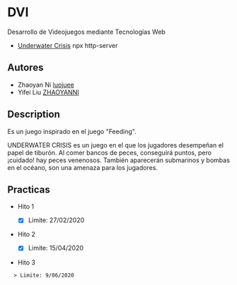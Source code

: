 # DVI
Desarrollo de Videojuegos mediante Tecnologías Web
* [Underwater Crisis](https://luojuee.github.io/DVIproyecto/)
npx http-server

## Autores
* Zhaoyan Ni [luojuee](https://github.com/luojuee)
* Yifei Liu [ZHAOYANNI](https://github.com/ZHAOYANNI)

## Description
  Es un juego inspirado en el juego "Feeding".

  UNDERWATER CRISIS es un juego en el que los jugadores desempeñan el papel de tiburón.
  Al comer bancos de peces, conseguirá puntos, pero ¡cuidado! hay peces venenosos.
  También aparecerán submarinos y bombas en el océano, son una amenaza para los jugadores. 

## Practicas
* Hito 1

  - [x] Limite: 27/02/2020

* Hito 2

  - [x] Limite: 15/04/2020

* Hito 3
```
  > Limite: 9/06/2020
```
